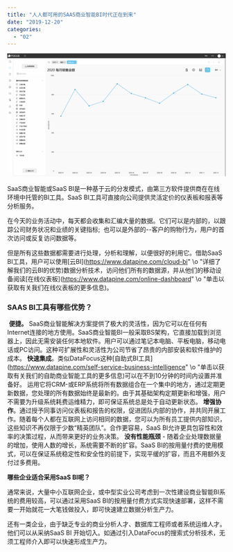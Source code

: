 ```yaml
---
title: "人人都可用的SAAS商业智能BI时代正在到来"
date: "2019-12-20"
categories: 
  - "02"
---
```


![](images/word-image-79.png)

SaaS商业智能或SaaS BI是一种基于云的分发模式，由第三方软件提供商在在线环境中托管的BI工具。SaaS BI工具可直接向公司提供灵活定价的仪表板和报表等分析服务。

在今天的业务活动中，每天都会收集和汇编大量的数据。它们可以是内部的，以跟踪公司财务状况和业绩的关键指标;  也可以是外部的--客户的购物行为，用户的首次访问或反复访问数据等。

但是所有这些数据都需要进行处理，分析和理解，以便很好的利用它。借助SaaS BI工具，用户可以使用[云BI](https://www.datapine.com/cloud-bi" \o "详细了解我们的云BI的优势)数据分析技术，访问他们所有的数据源，并从他们的移动设备阅读[在线仪表板](https://www.datapine.com/online-dashboard" \o "单击以获取有关我们在线仪表板的更多信息)。

### SAAS BI工具有哪些优势？

 **便捷。** SaaS商业智能解决方案提供了极大的灵活性，因为它可以在任何有Internet连接的地方使用。SaaS商业智能BI一般采取BS架构，它直接加载到浏览器上，因此无需安装任何本地软件。用户可以通过笔记本电脑、平板电脑，移动电话或PC访问。这种可扩展性和灵活性为公司节省了昂贵的内部安装和软件维护的成本。 **快速集成**。类似DataFocus这种[自助式BI工具](https://www.datapine.com/self-service-business-intelligence" \o "单击以获取有关我们的自助商业智能工具的更多信息)可以在不到10分钟的时间内设置并准备好。 运用它将CRM-或ERP系统将所有数据组合在一个集中的地方，通过定期更新数据，您处理的所有数据始终是最新的。由于其基础架构定期更新和增强，用户不需要为升级系统耗费运维精力，即可保证系统总是处于自动更新状态。 **增强协作**。通过授予同事访问仪表板和报告的权限，促进团队内部的协作，并共同开展工作。随着每个人都在互联网上访问相同的数据，您可以为所有员工提供内部知识，这些知识不再仅限于少数“精英团队”。合作更容易，SaaS BI允许更具包容性和效率的决策过程，从而带来更好的业务决策。 **没有性能瓶颈** - 随着企业处理数据量的增加，使用人数的增长，系统需要不断的扩容。SaaS BI的按用量付费的使用模式，可以在保证系统稳定性和安全性的前提下，实现平缓的扩容，而且不用额外支付过多费用。

**哪些企业适合采用SaaS BI呢？**

通常来说，大量中小互联网企业，或中型实业公司考虑到一次性建设商业智能BI系统的费用较高，可以通过采用SaaS BI的按用量付费方式实现快速部署，这样不需要一开始就花一大笔钱做投入，即可快速建立数据分析生产力。

还有一类企业，由于缺乏专业的商业分析人才、数据库工程师或者系统运维人才。他们可以从采纳SaaS BI 开始切入。如通过引入DataFocus的搜索式分析技术，无须工程师介入即可以快速形成生产力。
